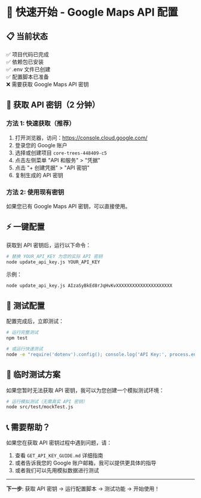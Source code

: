 # 🚀 快速开始 - Google Maps API 配置

## 📋 当前状态
✅ 项目代码已完成  
✅ 依赖包已安装  
✅ .env 文件已创建  
✅ 配置脚本已准备  
❌ 需要获取 Google Maps API 密钥  

## 🔑 获取 API 密钥（2 分钟）

### 方法 1: 快速获取（推荐）
1. 打开浏览器，访问：https://console.cloud.google.com/
2. 登录您的 Google 账户
3. 选择或创建项目 `core-trees-448409-c5`
4. 点击左侧菜单 "API 和服务" > "凭据"
5. 点击 "+ 创建凭据" > "API 密钥"
6. 复制生成的 API 密钥

### 方法 2: 使用现有密钥
如果您已有 Google Maps API 密钥，可以直接使用。

## ⚡ 一键配置

获取到 API 密钥后，运行以下命令：

```bash
# 替换 YOUR_API_KEY 为您的实际 API 密钥
node update_api_key.js YOUR_API_KEY
```

示例：
```bash
node update_api_key.js AIzaSyBkEd8rJqHvKvXXXXXXXXXXXXXXXXXXXXX
```

## 🧪 测试配置

配置完成后，立即测试：

```bash
# 运行完整测试
npm test

# 或运行快速测试
node -e "require('dotenv').config(); console.log('API Key:', process.env.GOOGLE_MAPS_API_KEY ? '已配置 ✅' : '未配置 ❌');"
```

## 🎯 临时测试方案

如果您暂时无法获取 API 密钥，我可以为您创建一个模拟测试环境：

```bash
# 运行模拟测试（无需真实 API 密钥）
node src/test/mockTest.js
```

## 📞 需要帮助？

如果您在获取 API 密钥过程中遇到问题，请：

1. 查看 `GET_API_KEY_GUIDE.md` 详细指南
2. 或者告诉我您的 Google 账户邮箱，我可以提供更具体的指导
3. 或者我们可以先用模拟数据进行测试

---

**下一步**: 获取 API 密钥 → 运行配置脚本 → 测试功能 → 开始使用！ 